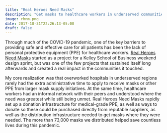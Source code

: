```yaml
---
title: "Real Heroes Need Masks"
description: "Get masks to healthcare workers in underserved communities."
image: rhnm.png
date: 2017-10-31T22:26:13-05:00
draft: false
---
```

Through much of the COVID-19 pandemic, one of the key barriers to providing safe and effective care for all patients has been the lack of personal protective equipment (PPE) for healthcare workers. [Real Heroes Need Masks](https://www.realheroesneedmasks.com/) started as a project for a Kelley School of Business weekend design sprint, but was one of the few projects that sustained itself long afterwards and created a real impact in the communities it touched. 

My core realization was that overworked hospitals in underserved regions rarely had the extra administrative time to apply to receive masks or other PPE from larger mask supply initiatives. At the same time, healthcare workers had an informal network with their peers and understood where the need was greatest while still being unmet. Real Heroes Need Masks rapidly set up a donation infrastructure for medical-grade PPE, as well as ways to donate so these could be purchased directly from reputable suppliers, as well as the distribution infrastructure needed to get masks where they were needed. The more than 73,000 masks we distributed helped save countless lives during this pandemic.